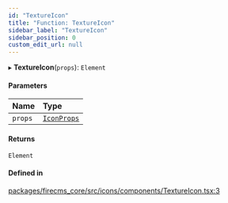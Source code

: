 ```yaml
---
id: "TextureIcon"
title: "Function: TextureIcon"
sidebar_label: "TextureIcon"
sidebar_position: 0
custom_edit_url: null
---
```


▸ **TextureIcon**(`props`): `Element`

#### Parameters

| Name | Type |
| :------ | :------ |
| `props` | [`IconProps`](../types/IconProps.md) |

#### Returns

`Element`

#### Defined in

[packages/firecms_core/src/icons/components/TextureIcon.tsx:3](https://github.com/FireCMSco/firecms/blob/d45f3739/packages/firecms_core/src/icons/components/TextureIcon.tsx#L3)
